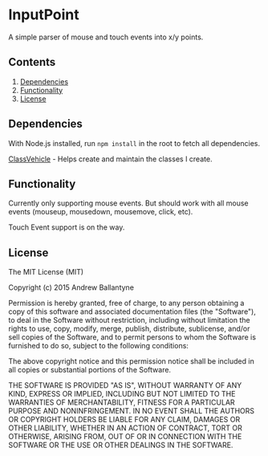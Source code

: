 # InputPoint

A simple parser of mouse and touch events into x/y points.

## Contents

1. [Dependencies](#dependencies)
1. [Functionality](#functionality)
1. [License](#license)

## Dependencies

With Node.js installed, run <code>npm install</code> in the root to fetch all dependencies.

[ClassVehicle](https://github.com/ballantyno/ClassVehicle) - Helps create and maintain the classes I create.

## Functionality

Currently only supporting mouse events. But should work with all mouse events (mouseup, mousedown, mousemove, click, etc).

Touch Event support is on the way.

## License

The MIT License (MIT)

Copyright (c) 2015 Andrew Ballantyne

Permission is hereby granted, free of charge, to any person obtaining a copy
of this software and associated documentation files (the "Software"), to deal
in the Software without restriction, including without limitation the rights
to use, copy, modify, merge, publish, distribute, sublicense, and/or sell
copies of the Software, and to permit persons to whom the Software is
furnished to do so, subject to the following conditions:

The above copyright notice and this permission notice shall be included in all
copies or substantial portions of the Software.

THE SOFTWARE IS PROVIDED "AS IS", WITHOUT WARRANTY OF ANY KIND, EXPRESS OR
IMPLIED, INCLUDING BUT NOT LIMITED TO THE WARRANTIES OF MERCHANTABILITY,
FITNESS FOR A PARTICULAR PURPOSE AND NONINFRINGEMENT. IN NO EVENT SHALL THE
AUTHORS OR COPYRIGHT HOLDERS BE LIABLE FOR ANY CLAIM, DAMAGES OR OTHER
LIABILITY, WHETHER IN AN ACTION OF CONTRACT, TORT OR OTHERWISE, ARISING FROM,
OUT OF OR IN CONNECTION WITH THE SOFTWARE OR THE USE OR OTHER DEALINGS IN THE
SOFTWARE.